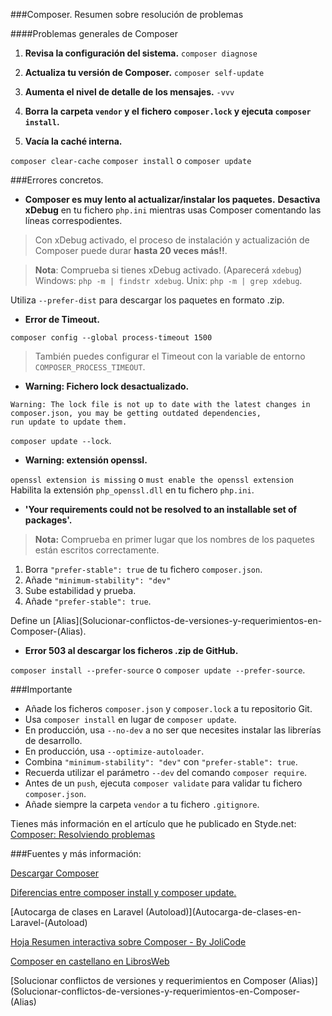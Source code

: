 ###Composer. Resumen sobre resolución de problemas

####Problemas generales de Composer

1. **Revisa la configuración del sistema.**
 `composer diagnose`

2. **Actualiza tu versión de Composer.**
 `composer self-update`
 
3. **Aumenta el nivel de detalle de los mensajes.** 
 `-vvv`

4. **Borra la carpeta `vendor` y el fichero `composer.lock` y ejecuta `composer install`.** 
 
5. **Vacía la caché interna.**

 `composer clear-cache`
 `composer install` o `composer update`

###Errores concretos.

- **Composer es muy lento al actualizar/instalar los paquetes.**
 **Desactiva xDebug** en tu fichero `php.ini` mientras usas Composer comentando las líneas correspodientes. 

 > Con xDebug activado, el proceso de instalación y actualización de Composer puede durar **hasta 20 veces más!!**.
 
 > **Nota**: Comprueba si tienes xDebug activado. (Aparecerá `xdebug`) 
 > Windows: `php -m | findstr xdebug`.
 > Unix: `php -m | grep xdebug`.
 
 Utiliza `--prefer-dist` para descargar los paquetes en formato .zip.
 
- **Error de Timeout.**

 `composer config --global process-timeout 1500` 

 > También puedes configurar el Timeout con la variable de entorno `COMPOSER_PROCESS_TIMEOUT`.

- **Warning: Fichero lock desactualizado.**

 ```
 Warning: The lock file is not up to date with the latest changes in composer.json, you may be getting outdated dependencies, 
 run update to update them.
```
 `composer update --lock`.

- **Warning: extensión openssl.**

 `openssl extension is missing` o `must enable the openssl extension`
 Habilita la extensión `php_openssl.dll` en tu fichero `php.ini`.
 
- **'Your requirements could not be resolved to an installable set of packages'.**

 > **Nota:** Comprueba en primer lugar que los nombres de los paquetes están escritos correctamente.

 1. Borra `"prefer-stable": true` de tu fichero `composer.json`.
 2. Añade `"minimum-stability": "dev"`
 3. Sube estabilidad y prueba.
 4. Añade `"prefer-stable": true`.

 Define un [Alias](Solucionar-conflictos-de-versiones-y-requerimientos-en-Composer-(Alias).

- **Error 503 al descargar los ficheros .zip de GitHub.**

 `composer install --prefer-source` o  `composer update --prefer-source`.
 
###Importante

- Añade los ficheros `composer.json` y `composer.lock` a tu repositorio Git.
- Usa `composer install` en lugar de `composer update`.
- En producción, usa `--no-dev` a no ser que necesites instalar las librerías de desarrollo.
- En producción, usa `--optimize-autoloader`.
- Combina `"minimum-stability": "dev"` con `"prefer-stable": true`.
- Recuerda utilizar el parámetro `--dev` del comando `composer require`.
- Antes de un `push`, ejecuta `composer validate` para validar tu fichero `composer.json`.
- Añade siempre la carpeta `vendor` a tu fichero `.gitignore`.

Tienes más información en el artículo que he publicado en Styde.net: [Composer: Resolviendo problemas](https://styde.net/composer-resolviendo-problemas/)

###Fuentes y más información:

[Descargar Composer](https://getcomposer.org)   

[Diferencias entre composer install y composer update.](Composer.-Resumen---Diferencias-entre-composer-install-y-composer-update)

[Autocarga de clases en Laravel (Autoload)](Autocarga-de-clases-en-Laravel-(Autoload)

[Hoja Resumen interactiva sobre Composer - By JoliCode](http://composer.json.jolicode.com/)

[Composer en castellano en LibrosWeb](http://librosweb.es/libro/composer/)

[Solucionar conflictos de versiones y requerimientos en Composer (Alias)](Solucionar-conflictos-de-versiones-y-requerimientos-en-Composer-(Alias)